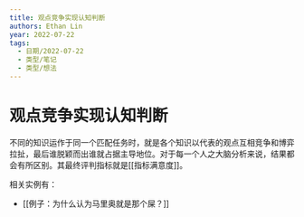 ```yaml
---
title: 观点竞争实现认知判断
authors: Ethan Lin
year: 2022-07-22 
tags:
  - 日期/2022-07-22 
  - 类型/笔记 
  - 类型/想法 
---
```



# 观点竞争实现认知判断





不同的知识运作于同一个匹配任务时，就是各个知识以代表的观点互相竞争和博弈拉扯，最后谁脱颖而出谁就占据主导地位。对于每一个人之大脑分析来说，结果都会有所区别。其最终评判指标就是[[指标满意度]]。

相关实例有：
- [[例子：为什么认为马里奥就是那个屎？]]